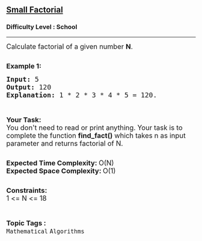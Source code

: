 <h2><a href="https://practice.geeksforgeeks.org/problems/small-factorial0854/1?page=3&difficulty[]=-2&status[]=unsolved&sortBy=accuracy">Small Factorial</a></h2><h3>Difficulty Level : School</h3><hr><div class="problems_problem_content__Xm_eO"><p><span style="font-size:18px">Calculate factorial of a given number <strong>N</strong>.</span><br>
&nbsp;</p>

<p><span style="font-size:18px"><strong>Example 1:</strong></span></p>

<pre><span style="font-size:18px"><strong>Input: </strong>5
<strong>Output: </strong>120
<strong>Explanation: </strong>1 * 2 * 3 * 4 * 5 = 120.</span>
</pre>

<p>&nbsp;</p>

<p><span style="font-size:18px"><strong>Your Task:</strong><br>
You don't need to read or print anything. Your task is to complete the function&nbsp;<strong>find_fact()</strong>&nbsp;which takes n as input parameter and returns factorial of N.</span><br>
&nbsp;</p>

<p><span style="font-size:18px"><strong>Expected Time Complexity:&nbsp;</strong>O(N)<br>
<strong>Expected Space Complexity:&nbsp;</strong>O(1)</span><br>
&nbsp;</p>

<p><span style="font-size:18px"><strong>Constraints:</strong><br>
1 &lt;= N&nbsp;&lt;= 18</span></p>
</div><br><p><span style=font-size:18px><strong>Topic Tags : </strong><br><code>Mathematical</code>&nbsp;<code>Algorithms</code>&nbsp;